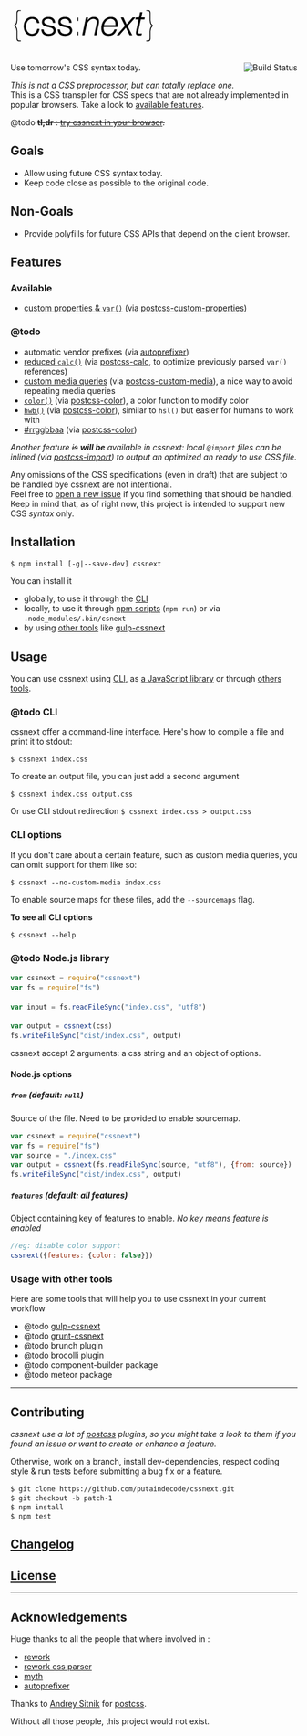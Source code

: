 # ![cssnext](logo/cssnext-256.png)
<a href="https://travis-ci.org/putaindecode/cssnext"><img align="right" alt="Build Status" src="https://travis-ci.org/putaindecode/cssnext.png?branch=master" /></a>

Use tomorrow's CSS syntax today.

_This is not a CSS preprocessor, but can totally replace one._  
This is a CSS transpiler for CSS specs that are not already implemented in popular browsers. Take a look to [available features](available).

@todo ~~**tl;dr** : [try cssnext in your browser](http://cssnext.putaindecode.io/).~~

## Goals

* Allow using future CSS syntax today.
* Keep code close as possible to the original code.

## Non-Goals

* Provide polyfills for future CSS APIs that depend on the client browser.

## Features

### Available

* [custom properties & `var()`](http://www.w3.org/TR/css-variables/) (via [postcss-custom-properties](https://github.com/postcss/postcss-custom-properties))

### @todo

* automatic vendor prefixes (via [autoprefixer](https://github.com/ai/autoprefixer))
* [reduced `calc()`]() (via [postcss-calc](https://github.com/postcss/postcss-calc), to optimize previously parsed `var()` references)
* [custom media queries](http://dev.w3.org/csswg/mediaqueries/#custom-mq) (via [postcss-custom-media](https://github.com/postcss/postcss-custom-media)), a nice way to avoid repeating media queries
* [`color()`](http://dev.w3.org/csswg/css-color/#modifying-colors) (via [postcss-color](https://github.com/postcss/postcss-color)), a color function to modify color
* [`hwb()`](http://dev.w3.org/csswg/css-color/#the-hwb-notation) (via [postcss-color](https://github.com/postcss/postcss-color)), similar to `hsl()` but easier for humans to work with
* [#rrggbbaa](http://dev.w3.org/csswg/css-color/#hex-notation) (via [postcss-color](https://github.com/postcss/postcss-color))

_Another feature ~~is~~ __will be__ available in cssnext: local `@import` files can be inlined  (via [postcss-import](https://github.com/postcss/postcss-import)) to output an optimized an ready to use CSS file._

Any omissions of the CSS specifications (even in draft) that are subject to be handled bye cssnext are not intentional.  
Feel free to [open a new issue]() if you find something that should be handled.  
Keep in mind that, as of right now, this project is intended to support new CSS *syntax* only.

## Installation

    $ npm install [-g|--save-dev] cssnext

You can install it

- globally, to use it through the [CLI](cli)
- locally, to use it through [npm scripts](https://www.npmjs.org/doc/misc/npm-scripts.html) (`npm run`) or via `.node_modules/.bin/csnext`
- by using [other tools](usage-with-other-tools) like [gulp-cssnext](https://github.com/putaindecode/gulp-cssnext)

## Usage

You can use cssnext using [CLI](cli), as [a JavaScript library](node-js-library) or through [others tools](usage-with-other-tools).

### @todo CLI

cssnext offer a command-line interface. Here's how to compile a file and print it to stdout:

    $ cssnext index.css

To create an output file, you can just add a second argument

    $ cssnext index.css output.css

Or use CLI stdout redirection `$ cssnext index.css > output.css`

### CLI options

If you don't care about a certain feature, such as custom media queries, you can omit support for them like so:

    $ cssnext --no-custom-media index.css

To enable source maps for these files, add the `--sourcemaps` flag.

**To see all CLI options**

    $ cssnext --help

### @todo Node.js library

```js
var cssnext = require("cssnext")
var fs = require("fs")

var input = fs.readFileSync("index.css", "utf8")

var output = cssnext(css)
fs.writeFileSync("dist/index.css", output)
```

cssnext accept 2 arguments: a css string and an object of options.

#### Node.js options

##### `from` (default: `null`)

Source of the file. Need to be provided to enable sourcemap.

```js
var cssnext = require("cssnext")
var fs = require("fs")
var source = "./index.css"
var output = cssnext(fs.readFileSync(source, "utf8"), {from: source})
fs.writeFileSync("dist/index.css", output)
```

##### `features` (default: all features)

Object containing key of features to enable. _No key means feature is enabled_

```js
//eg: disable color support
cssnext({features: {color: false}})
```

### Usage with other tools

Here are some tools that will help you to use cssnext in your current workflow

* @todo [gulp-cssnext](https://github.com/putaindecode/gulp-cssnext)
* @todo [grunt-cssnext](https://github.com/putaindecode/grunt-cssnext)
* @todo brunch plugin
* @todo brocolli plugin
* @todo component-builder package
* @todo meteor package

---

## Contributing

_cssnext use a lot of [postcss](https://github.com/postcss) plugins, so you might take a look to them if you found an issue or want to create or enhance a feature._

Otherwise, work on a branch, install dev-dependencies, respect coding style & run tests before submitting a bug fix or a feature.

    $ git clone https://github.com/putaindecode/cssnext.git
    $ git checkout -b patch-1
    $ npm install
    $ npm test

## [Changelog](CHANGELOG.md)

## [License](LICENSE-MIT)

---

## Acknowledgements

Huge thanks to all the people that where involved in :
- [rework](https://github.com/reworkcss/rework/graphs/contributors)
- [rework css parser](https://github.com/reworkcss/css/graphs/contributors)
- [myth](https://github.com/segmentio/myth/graphs/contributors)
- [autoprefixer](https://github.com/ai/autoprefixer/graphs/contributors)

Thanks to [Andrey Sitnik](https://github.com/ai) for [postcss](https://github.com/postcss/postcss).  

Without all those people, this project would not exist.
